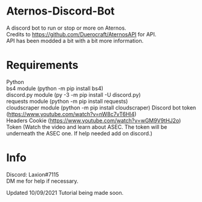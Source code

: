 # Aternos-Discord-Bot
A discord bot to run or stop or more on Aternos.  
Credits to https://github.com/Duerocraft/AternosAPI for API.  
API has been modded a bit with a bit more information.  

# Requirements
Python  
bs4 module (python -m pip install bs4)  
discord.py module (py -3 -m pip install -U discord.py)  
requests module (python -m pip install requests)  
cloudscraper module (python -m pip install cloudscraper)
Discord bot token (https://www.youtube.com/watch?v=nW8c7vT6Hl4)  
Headers Cookie (https://www.youtube.com/watch?v=wGM9V9tHJ2o)  
Token (Watch the video and learn about ASEC. The token will be underneath the ASEC one. If help needed add on discord.)

# Info
Discord: Laxion#7115  
DM me for help if necessary.

Updated 10/09/2021
Tutorial being made soon.
